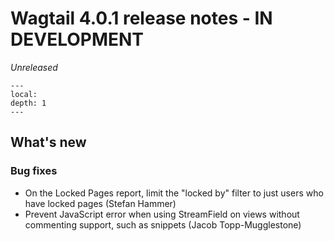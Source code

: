 # Wagtail 4.0.1 release notes - IN DEVELOPMENT

_Unreleased_

```{contents}
---
local:
depth: 1
---
```

## What's new

### Bug fixes

 * On the Locked Pages report, limit the "locked by" filter to just users who have locked pages (Stefan Hammer)
 * Prevent JavaScript error when using StreamField on views without commenting support, such as snippets (Jacob Topp-Mugglestone)
